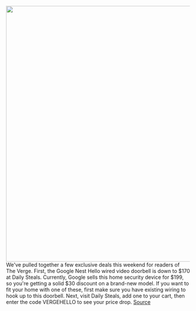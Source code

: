 <img src='https://cdn.vox-cdn.com/thumbor/-t7kXj5W1s5tl81QRedWIMv2g9Q=/0x0:2040x1530/1200x800/filters:focal(1105x550:1431x876)/cdn.vox-cdn.com/uploads/chorus_image/image/66707603/fion_180428_2519_8644.0.jpg' width='700px' /><br/>
We've pulled together a few exclusive deals this weekend for readers of The Verge. First, the Google Nest Hello wired video doorbell is down to $170 at Daily Steals. Currently, Google sells this home security device for $199, so you're getting a solid $30 discount on a brand-new model. If you want to fit your home with one of these, first make sure you have existing wiring to hook up to this doorbell. Next, visit Daily Steals, add one to your cart, then enter the code VERGEHELLO to see your price drop.
<a href='https://www.theverge.com/good-deals/2020/4/25/21234844/google-nest-hello-video-doorbell-macbook-pro-cyberpunk-2077-deal-sale-preorder'> Source <a/>